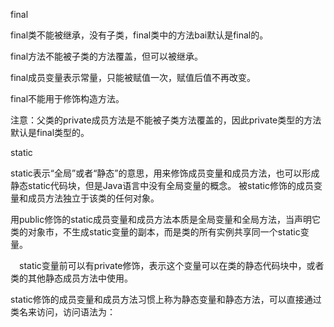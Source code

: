 final





final类不能被继承，没有子类，final类中的方法bai默认是final的。

final方法不能被子类的方法覆盖，但可以被继承。

final成员变量表示常量，只能被赋值一次，赋值后值不再改变。

final不能用于修饰构造方法。

注意：父类的private成员方法是不能被子类方法覆盖的，因此private类型的方法默认是final类型的。




static




static表示“全局”或者“静态”的意思，用来修饰成员变量和成员方法，也可以形成静态static代码块，但是Java语言中没有全局变量的概念。
被static修饰的成员变量和成员方法独立于该类的任何对象。

用public修饰的static成员变量和成员方法本质是全局变量和全局方法，当声明它类的对象市，不生成static变量的副本，而是类的所有实例共享同一个static变量。

　static变量前可以有private修饰，表示这个变量可以在类的静态代码块中，或者类的其他静态成员方法中使用。

static修饰的成员变量和成员方法习惯上称为静态变量和静态方法，可以直接通过类名来访问，访问语法为：